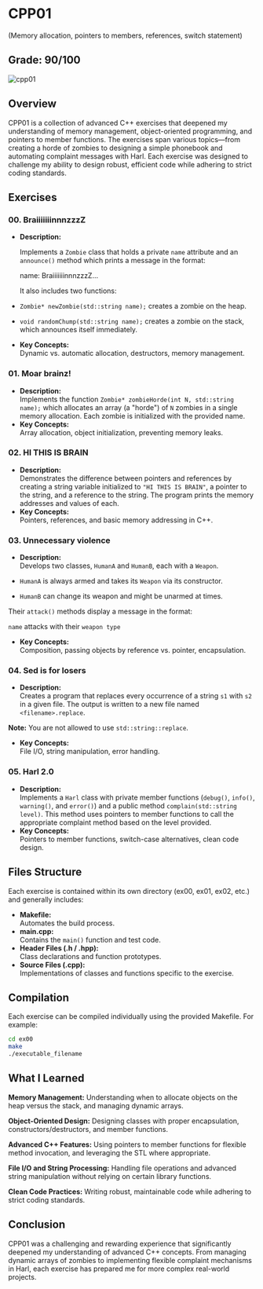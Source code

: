 # CPP01
(Memory allocation, pointers to members,
references, switch statement)
## Grade: 90/100
![cpp01](https://github.com/user-attachments/assets/2ae8939a-cde7-4ec3-8a07-3016f0fc9d82)

## Overview
CPP01 is a collection of advanced C++ exercises that deepened my understanding of memory management, object-oriented programming, and pointers to member functions. The exercises span various topics—from creating a horde of zombies to designing a simple phonebook and automating complaint messages with Harl. Each exercise was designed to challenge my ability to design robust, efficient code while adhering to strict coding standards.

## Exercises

### 00. BraiiiiiiinnnzzzZ
- **Description:**  

  Implements a `Zombie` class that holds a private `name` attribute and an `announce()` method which prints a message in the format:

  name: BraiiiiiiinnnzzzZ...

  It also includes two functions:
  
- `Zombie* newZombie(std::string name);` creates a zombie on the heap.

- `void randomChump(std::string name);` creates a zombie on the stack, which announces itself immediately.

- **Key Concepts:**  
Dynamic vs. automatic allocation, destructors, memory management.

### 01. Moar brainz!
- **Description:**  
Implements the function `Zombie* zombieHorde(int N, std::string name);` which allocates an array (a "horde") of `N` zombies in a single memory allocation. Each zombie is initialized with the provided name.
- **Key Concepts:**  
Array allocation, object initialization, preventing memory leaks.

### 02. HI THIS IS BRAIN
- **Description:**  
Demonstrates the difference between pointers and references by creating a string variable initialized to `"HI THIS IS BRAIN"`, a pointer to the string, and a reference to the string. The program prints the memory addresses and values of each.
- **Key Concepts:**  
Pointers, references, and basic memory addressing in C++.

### 03. Unnecessary violence
- **Description:**  
Develops two classes, `HumanA` and `HumanB`, each with a `Weapon`.

- `HumanA` is always armed and takes its `Weapon` via its constructor.

- `HumanB` can change its weapon and might be unarmed at times.

Their `attack()` methods display a message in the format:

`name` attacks with their `weapon type`

- **Key Concepts:**  
Composition, passing objects by reference vs. pointer, encapsulation.

### 04. Sed is for losers
- **Description:**  
Creates a program that replaces every occurrence of a string `s1` with `s2` in a given file. The output is written to a new file named `<filename>.replace`.  

**Note:** You are not allowed to use `std::string::replace`.
- **Key Concepts:**  
File I/O, string manipulation, error handling.

### 05. Harl 2.0
- **Description:**  
Implements a `Harl` class with private member functions (`debug()`, `info()`, `warning()`, and `error()`) and a public method `complain(std::string level)`. This method uses pointers to member functions to call the appropriate complaint method based on the level provided.
- **Key Concepts:**  
Pointers to member functions, switch-case alternatives, clean code design.

## Files Structure
Each exercise is contained within its own directory (ex00, ex01, ex02, etc.) and generally includes:
- **Makefile:**  
Automates the build process.
- **main.cpp:**  
Contains the `main()` function and test code.
- **Header Files (.h / .hpp):**  
Class declarations and function prototypes.
- **Source Files (.cpp):**  
Implementations of classes and functions specific to the exercise.

## Compilation
Each exercise can be compiled individually using the provided Makefile. For example:
```bash
cd ex00
make
./executable_filename
```

## What I Learned

**Memory Management:** Understanding when to allocate objects on the heap versus the stack, and managing dynamic arrays.

**Object-Oriented Design:** Designing classes with proper encapsulation, constructors/destructors, and member functions.

**Advanced C++ Features:** Using pointers to member functions for flexible method invocation, and leveraging the STL where appropriate.

**File I/O and String Processing:** Handling file operations and advanced string manipulation without relying on certain library functions.

**Clean Code Practices:** Writing robust, maintainable code while adhering to strict coding standards.

## Conclusion
CPP01 was a challenging and rewarding experience that significantly deepened my understanding of advanced C++ concepts. From managing dynamic arrays of zombies to implementing flexible complaint mechanisms in Harl, each exercise has prepared me for more complex real-world projects.
